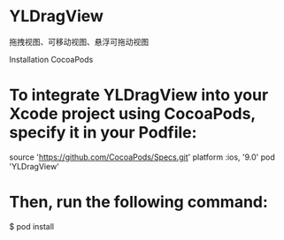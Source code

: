 # YLDragView
拖拽视图、可移动视图、悬浮可拖动视图

Installation
CocoaPods
# To integrate YLDragView into your Xcode project using CocoaPods, specify it in your Podfile:

source 'https://github.com/CocoaPods/Specs.git'
platform :ios, '9.0'
pod 'YLDragView'

# Then, run the following command:
$ pod install
